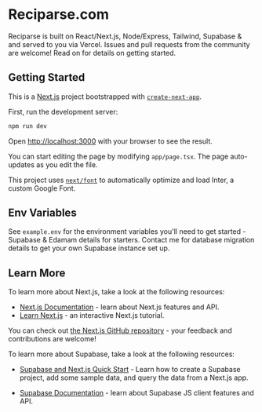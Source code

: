 # Reciparse.com

Reciparse is built on React/Next.js, Node/Express, Tailwind, Supabase & and served to you via Vercel. Issues and pull requests from the community are welcome! Read on for details on getting started.

## Getting Started

This is a [Next.js](https://nextjs.org/) project bootstrapped with [`create-next-app`](https://github.com/vercel/next.js/tree/canary/packages/create-next-app).

First, run the development server:

```bash
npm run dev
```

Open [http://localhost:3000](http://localhost:3000) with your browser to see the result.

You can start editing the page by modifying `app/page.tsx`. The page auto-updates as you edit the file.

This project uses [`next/font`](https://nextjs.org/docs/basic-features/font-optimization) to automatically optimize and load Inter, a custom Google Font.

## Env Variables

See `example.env` for the environment variables you'll need to get started - Supabase & Edamam details for starters. Contact me for database migration details to get your own Supabase instance set up.
## Learn More

To learn more about Next.js, take a look at the following resources:

- [Next.js Documentation](https://nextjs.org/docs) - learn about Next.js features and API.
- [Learn Next.js](https://nextjs.org/learn) - an interactive Next.js tutorial.

You can check out [the Next.js GitHub repository](https://github.com/vercel/next.js/) - your feedback and contributions are welcome!

To learn more about Supabase, take a look at the following resources:

- [Supabase and Next.js Quick Start](https://supabase.com/docs/guides/getting-started/quickstarts/nextjs) - Learn how to create a Supabase project, add some sample data, and query the data from a Next.js app.

- [Supabase Documentation](https://supabase.com/docs/reference/javascript/start) - learn about Supabase JS client features and API.
